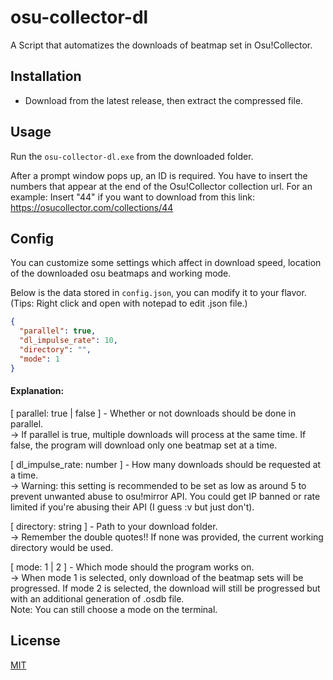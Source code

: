 # osu-collector-dl

A Script that automatizes the downloads of beatmap set in Osu!Collector.

## Installation

- Download from the latest release, then extract the compressed file.

## Usage

Run the `osu-collector-dl.exe` from the downloaded folder.

After a prompt window pops up, an ID is required. You have to insert the numbers that appear at the end of the Osu!Collector collection url.
For an example: Insert "44" if you want to download from this link: https://osucollector.com/collections/44

## Config

You can customize some settings which affect in download speed, location of the downloaded osu beatmaps and working mode.

Below is the data stored in `config.json`, you can modify it to your flavor. \
(Tips: Right click and open with notepad to edit .json file.)

```json
{
  "parallel": true,
  "dl_impulse_rate": 10,
  "directory": "",
  "mode": 1
}
```

#### Explanation:

[ parallel: true | false ] - Whether or not downloads should be done in parallel. \
-> If parallel is true, multiple downloads will process at the same time. If false, the program will download only one beatmap set at a time.

[ dl_impulse_rate: number ] - How many downloads should be requested at a time. \
-> Warning: this setting is recommended to be set as low as around 5 to prevent unwanted abuse to osu!mirror API. You could get IP banned or rate limited if you're abusing their API (I guess :v but just don't).

[ directory: string ] - Path to your download folder. \
-> Remember the double quotes!! If none was provided, the current working directory would be used.

[ mode: 1 | 2 ] - Which mode should the program works on. \
-> When mode 1 is selected, only download of the beatmap sets will be progressed. If mode 2 is selected, the download will still be progressed but with an additional generation of .osdb file. \
Note: You can still choose a mode on the terminal.

## License

[MIT](https://choosealicense.com/licenses/mit/)
